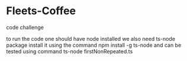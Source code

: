 # Fleets-Coffee
code challenge

to run the code one should have node installed we also need ts-node package 
install it using the command 
npm install -g ts-node 
and can be tested using command 
ts-node firstNonRepeated.ts
